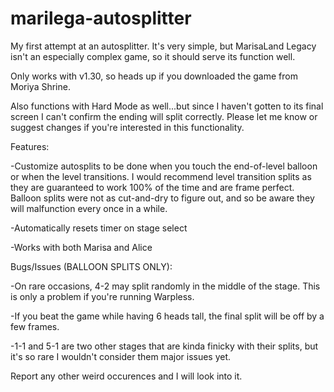 # marilega-autosplitter

My first attempt at an autosplitter. It's very simple, but MarisaLand Legacy isn't an especially complex game, so it should serve its function well.

Only works with v1.30, so heads up if you downloaded the game from Moriya Shrine. 

Also functions with Hard Mode as well...but since I haven't gotten to its final screen I can't confirm the ending will split correctly. Please let me know or suggest changes if you're interested in this functionality.


Features:

-Customize autosplits to be done when you touch the end-of-level balloon or when the level transitions. I would recommend level transition splits as they are guaranteed to work 100% of the time and are frame perfect. Balloon splits were not as cut-and-dry to figure out, and so be aware they will malfunction every once in a while.

-Automatically resets timer on stage select

-Works with both Marisa and Alice


Bugs/Issues (BALLOON SPLITS ONLY):

-On rare occasions, 4-2 may split randomly in the middle of the stage. This is only a problem if you're running Warpless.

-If you beat the game while having 6 heads tall, the final split will be off by a few frames.

-1-1 and 5-1 are two other stages that are kinda finicky with their splits, but it's so rare I wouldn't consider them major issues yet.


Report any other weird occurences and I will look into it.
